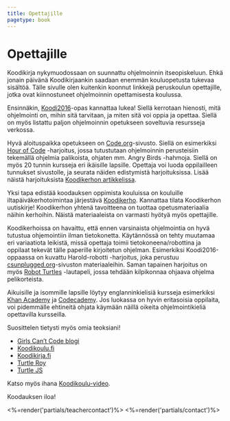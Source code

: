 ```yaml
--- 
title: Opettajille
pagetype: book
---
```


# Opettajille

Koodikirja nykymuodossaan on suunnattu ohjelmoinnin itseopiskeluun. 
Ehkä jonain päivänä Koodikirjaankin saadaan enemmän kouluopetusta tukevaa sisältöä.
Tälle sivulle olen kuitenkin koonnut linkkejä peruskoulun opettajille, jotka ovat kiinnostuneet ohjelmoinnin opettamisesta koulussa.

Ensinnäkin, [Koodi2016](http://koodi2016.fi/lataa.html)-opas kannattaa lukea! Siellä kerrotaan hienosti, mitä ohjelmointi on, mihin sitä tarvitaan, ja miten sitä voi oppia ja opettaa. 
Siellä on myös listattu paljon ohjelmoinnin opetukseen soveltuvia resursseja verkossa.

Hyvä aloituspaikka opetukseen on [Code.org](http://learn.code.org/)-sivusto.
Siellä on esimerkiksi [Hour of Code](http://learn.code.org/hoc/1) -harjoitus, jossa tutustutaan ohjelmoinnin perusteisiin tekemällä ohjelmia palikoista, ohjaten mm. Angry Birds -hahmoja. 
Siellä on myös 20 tunnin kursseja eri ikäisille lapsille.
Opettaja voi luoda oppilailleen tunnukset sivustolle, ja seurata näiden edistymistä harjoituksissa.
Lisää näistä harjoituksista [Koodikerhon artikkelissa](http://koodikerho.fi/code-org-oppimateriaalina-suomessa/).

Yksi tapa edistää koodauksen oppimista kouluissa on kouluille iltapäiväkerhotoimintaa järjestävä [Koodikerho](http://koodikerho.fi/). 
Kannattaa tilata Koodikerhon uutiskirje! Koodikerhon yhtenä tavoitteena on tuottaa opetusmateriaalia näihin kerhoihin. Näistä materiaaleista on varmasti hyötyä myös opettajille.

Koodikerhoissa on havaittu, että ennen varsinaista ohjelmointia on hyvä tutustua ohjemointiin ilman tietokonetta. 
Käytännössä on tehty muutamaa eri variaatiota leikistä, missä opettaja toimii tietokoneena/robottina ja oppilaat tekevät tälle paperille kirjoitetun ohjelman. 
Esimerkiksi Koodi2016-oppaassa on kuvattu Harold-robotti -harjoitus, joka perustuu [csunplugged.org](http://www.csunplugged.org/)-sivuston materiaaleihin. 
Saman tapainen harjoitus on myös [Robot Turtles](http://www.robotturtles.com/) -lautapeli, jossa tehdään kilpikonnaa ohjaava ohjelma pelikorteista.

Aikuisille ja isommille lapsille löytyy englanninkielisiä kursseja esimerkiksi [Khan Academy](https://www.khanacademy.org/) ja [Codecademy](https://www.khanacademy.org/).
Jos luokassa on hyvin eritasoisia oppilaita, voi pidemmälle ehtineitä ohjata käymään näillä oikeita ohjelmointikieliä opettavilla kursseilla.

Suosittelen tietysti myös omia teoksiani!

- [Girls Can’t Code blogi](http://girlscantcode.blogspot.fi/)
- [Koodikoulu.fi](http://www.koodikoulu.fi)
- [Koodikirja.fi](http://www.koodikirja.fi)
- [Turtle Roy](http://turtle-roy.herokuapp.com)
- [Turtle JS](http://turtle-js.herokuapp.com)

Katso myös ihana [Koodikoulu-video](https://www.youtube.com/watch?v=a6hf5cTOyhI).

Koodauksen iloa!

<%=render('partials/teachercontact')%>
<%=render('partials/contact')%>
